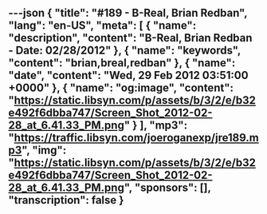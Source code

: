 ---json
{
  "title": "#189 - B-Real, Brian Redban",
  "lang": "en-US",
  "meta": [
    {
      "name": "description",
      "content": "B-Real, Brian Redban - Date: 02/28/2012"
    },
    {
      "name": "keywords",
      "content": "brian,breal,redban"
    },
    {
      "name": "date",
      "content": "Wed, 29 Feb 2012 03:51:00 +0000"
    },
    {
      "name": "og:image",
      "content": "https://static.libsyn.com/p/assets/b/3/2/e/b32e492f6dbba747/Screen_Shot_2012-02-28_at_6.41.33_PM.png"
    }
  ],
  "mp3": "https://traffic.libsyn.com/joeroganexp/jre189.mp3",
  "img": "https://static.libsyn.com/p/assets/b/3/2/e/b32e492f6dbba747/Screen_Shot_2012-02-28_at_6.41.33_PM.png",
  "sponsors": [],
  "transcription": false
}
---
<episode-header />

<timemark seconds="0" />

<transcribe-call-to-action />

<episode-footer />